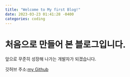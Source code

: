 ```yaml
---
title: "Welcome to My first Blog!"
date: 2023-03-23 01:41:28 -0400
categories: coding
---
```


# 처음으로 만들어 본 블로그입니다.
앞으로 꾸준히 성장해 나가는 개발자가 되겠습니다.

깃허브 주소:[my Github](https://github.com/Geunyeong-Kwon)
